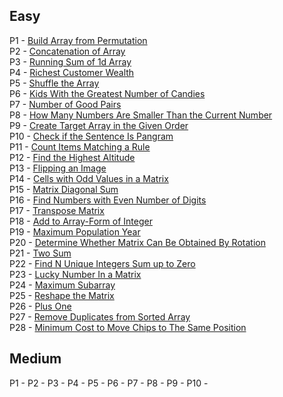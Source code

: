 ## Easy
P1 -  [Build Array from Permutation](https://leetcode.com/problems/build-array-from-permutation/)</br>
P2 -  [Concatenation of Array](https://leetcode.com/problems/concatenation-of-array/)</br>
P3 -  [Running Sum of 1d Array](https://leetcode.com/problems/running-sum-of-1d-array/)</br>
P4 -  [Richest Customer Wealth](https://leetcode.com/problems/richest-customer-wealth/)</br>
P5 -  [Shuffle the Array](https://leetcode.com/problems/shuffle-the-array/)</br>
P6 -  [Kids With the Greatest Number of Candies](https://leetcode.com/problems/kids-with-the-greatest-number-of-candies/)</br>
P7 -  [Number of Good Pairs](https://leetcode.com/problems/number-of-good-pairs/)</br>
P8 -  [How Many Numbers Are Smaller Than the Current Number](https://leetcode.com/problems/how-many-numbers-are-smaller-than-the-current-number/)</br>
P9 -  [Create Target Array in the Given Order](https://leetcode.com/problems/create-target-array-in-the-given-order/)</br>
P10 - [Check if the Sentence Is Pangram](https://leetcode.com/problems/check-if-the-sentence-is-pangram/)</br>
P11 - [Count Items Matching a Rule](https://leetcode.com/problems/count-items-matching-a-rule/)</br>
P12 - [Find the Highest Altitude](https://leetcode.com/problems/find-the-highest-altitude/)</br>
P13 - [Flipping an Image](https://leetcode.com/problems/flipping-an-image/)</br>
P14 - [Cells with Odd Values in a Matrix](https://leetcode.com/problems/cells-with-odd-values-in-a-matrix/)</br>
P15 - [Matrix Diagonal Sum](https://leetcode.com/problems/matrix-diagonal-sum/)</br>
P16 - [Find Numbers with Even Number of Digits](https://leetcode.com/problems/find-numbers-with-even-number-of-digits/)</br>
P17 - [Transpose Matrix](https://leetcode.com/problems/transpose-matrix/)</br>
P18 - [Add to Array-Form of Integer](https://leetcode.com/problems/add-to-array-form-of-integer/)</br>
P19 - [Maximum Population Year](https://leetcode.com/problems/maximum-population-year/)</br>
P20 - [Determine Whether Matrix Can Be Obtained By Rotation](https://leetcode.com/problems/determine-whether-matrix-can-be-obtained-by-rotation/)</br>
P21 - [Two Sum](https://leetcode.com/problems/two-sum/)</br>
P22 - [Find N Unique Integers Sum up to Zero]()</br>
P23 - [Lucky Number In a Matrix](https://leetcode.com/problems/lucky-numbers-in-a-matrix/)</br>
P24 - [Maximum Subarray](https://leetcode.com/problems/maximum-subarray/)</br>
P25 - [Reshape the Matrix](https://leetcode.com/problems/reshape-the-matrix/)</br>
P26 - [Plus One](https://leetcode.com/problems/plus-one/)</br>
P27 - [Remove Duplicates from Sorted Array](https://leetcode.com/problems/remove-duplicates-from-sorted-array/)</br>
P28 - [Minimum Cost to Move Chips to The Same Position](https://leetcode.com/problems/minimum-cost-to-move-chips-to-the-same-position/)</br>

## Medium
P1 - []()
P2 - []()
P3 - []()
P4 - []()
P5 - []()
P6 - []()
P7 - []()
P8 - []()
P9 - []()
P10 - []()
